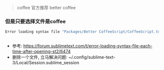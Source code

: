 > coffee 官方推荐 better coffee

### 但是只要选择文件是coffee

```sh
Error loading syntax file "Packages/Better CoffeeScript/CoffeeScript.tmLanguage": Error in regex: target of repeat operator is invalid in regex (?<!\\)(#).*$$?



```

- 参考: https://forum.sublimetext.com/t/error-loading-syntax-file-each-time-after-opening-st2/6474
- 删除一个文件, 立马解决问题:   ~/.config/sublime-text-3/Local/Session.sublime_session
